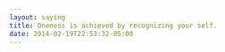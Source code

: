 ```yaml
---
layout: saying
title: Oneness is achieved by recognizing your self.
date: 2014-02-19T22:53:32-05:00
---
```

